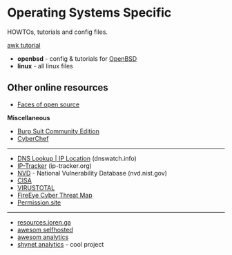 # Operating Systems Specific
HOWTOs, tutorials and config files.

[awk tutorial](https://github.com/adrianscheff/simple-awk)

* **openbsd** - config & tutorials for [OpenBSD](https://www.openbsd.org)
* **linux** - all linux files


## Other online resources

* [Faces of open source](https://www.facesofopensource.com/)


**Miscellaneous**

* [Burp Suit Community Edition](https://portswigger.net/burp/communitydownload)
* [CyberChef](https://gchq.github.io/CyberChef/)

***

* [DNS Lookup | IP Location](https://www.dnswatch.info/) (dnswatch.info)
* [IP-Tracker](https://www.ip-tracker.org) (ip-tracker.org)
* [NVD](https://nvd.nist.gov/) - National Vulnerability Database (nvd.nist.gov)
* [CISA](https://us-cert.cisa.gov/)
* [VIRUSTOTAL](https://www.virustotal.com/gui/)
* [FireEye Cyber Threat Map](https://www.fireeye.com/cyber-map/threat-map.html)
* [Permission.site](https://permission.site/)

***

* [resources.joren.ga](https://resources.joren.ga/)
* [awesom selfhosted](https://github.com/awesome-selfhosted/awesome-selfhosted) 
* [awesom analytics](https://github.com/onurakpolat/awesome-analytics) 
* [shynet analytics](https://github.com/milesmcc/shynet) - cool project
